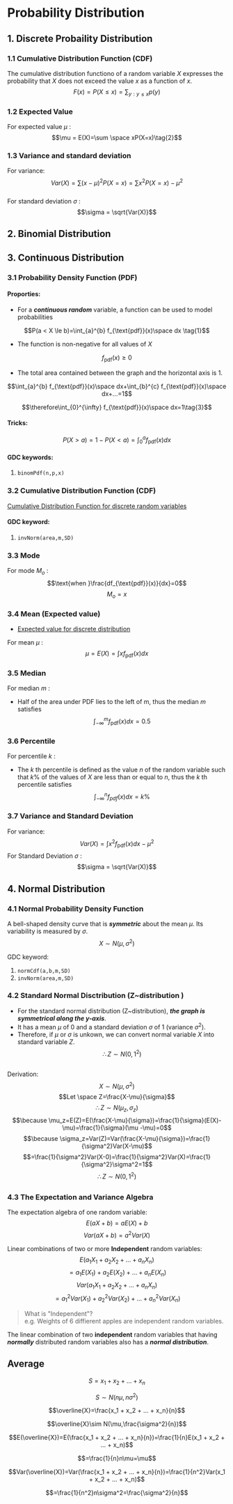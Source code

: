 # Probability Distribution 
## 1. Discrete Probaility Distribution 
### 1.1 Cumulative Distribution Function (CDF)
The cumulative distribution functiono of a random variable $X$ expresses the probability that $X$ does not exceed the value $x$ as a function of $x$.  
$$F(x)=P(X\le x)=\sum _{y:y\le x}p(y)\tag{1}$$

### 1.2 Expected Value
For expected value $\mu$ :
$$\mu = E(X)=\sum \space xP(X=x)\tag{2}$$

### 1.3 Variance and standard deviation 
For variance:
$$Var(X)=\sum (x-\mu)^2P(X=x)=\sum x^2 P(X=x)-\mu^2$$  
For standard deviation $\sigma$ :
$$\sigma = \sqrt{Var(X)}$$


## 2. Binomial Distribution 
## 3. Continuous Distribution 
### 3.1 Probability Density Function (PDF)
#### Proporties:
* For a ***continuous random*** variable, a function can be used to model probabilities

$$P(a < X \le b)=\int_{a}^{b} f_{\text{pdf}}(x)\space dx \tag{1}$$  

* The function is non-negative for all values of $X$ 

$$f_{\text{pdf}}(x) \ge 0 \tag{2}$$   

*  The total area contained between the graph and the horizontal axis is 1. 

$$\int_{a}^{b} f_{\text{pdf}}(x)\space dx+\int_{b}^{c} f_{\text{pdf}}(x)\space dx+...=1$$  

$$\therefore\int_{0}^{\infty} f_{\text{pdf}}(x)\space dx=1\tag{3}$$

#### Tricks:  

$$ P(X > a) = 1 - P(X < a) = \int _{0}^{a} f_{\text{pdf}}(x)dx\tag{4}$$

#### GDC keywords:
1. `binomPdf(n,p,x)`  


### 3.2 Cumulative Distribution Function (CDF)
[Cumulative Distribution Function for discrete random variables](#11-cumulative-distribution-function-cdf)
#### GDC keyword: 
1.  `invNorm(area,m,SD)`

### 3.3 Mode 
For mode $M_o$ :
$$\text{when }\frac{df_{\text{pdf}}(x)}{dx}=0$$
$$M_o =x$$

### 3.4 Mean (Expected value)
* [Expected value for discrete distribution](#12-expected-value)  

For mean $\mu$ :
$$\mu = E(X)=\int xf_{\text{pdf}}(x)dx$$

### 3.5 Median
For median $m$ :  
* Half of the area under PDF lies to the left of m, thus the median $m$ satisfies
$$\int_{-\infty}^{m}f_{\text{pdf}}(x)dx=0.5$$

### 3.6 Percentile
For percentile $k$ :  
* The $k$ th percentile is defined as the value $n$ of the random variable such that $k\%$ of the values of $X$ are less than or equal to $n$, thus the $k$ th percentile satisfies
$$\int _{-\infty}^{n}f_{pdf}(x)dx=k\%$$

### 3.7 Variance and Standard Deviation
For variance:
$$Var(X)=\int x^2f_{\text{pdf}}(x)dx-\mu^2$$
For Standard Deviation $\sigma$ :
$$\sigma = \sqrt{Var(X)}$$

## 4. Normal Distribution 
### 4.1 Normal Probability Density Function 
A bell-shaped density curve that is ***symmetric*** about the mean $\mu$. Its variability is measured by $\sigma$.  
$$X\sim N(\mu,\sigma^2)\tag{1}$$

GDC keyword: 
1.  `normCdf(a,b,m,SD)`  
2.  `invNorm(area,m,SD)`

### 4.2 Standard Normal Disctribution (Z~distribution ) 
* For the standard normal distribution (Z~distribution), ***the graph is symmetrical along the y-axis***. 
* It has a mean $\mu$ of $0$ and a standard deviation $\sigma$ of 1 (variance $\sigma^2$).   
* Therefore, if $\mu$ or $\sigma$ is unkown, we can convert normal variable $X$ into standard variable $Z$.  
 $$\therefore Z\sim N(0,1^2)\tag{2}$$

##
Derivation: 
$$X\sim N(\mu,\sigma^2)$$
$$Let \space Z=\frac{X-\mu}{\sigma}$$
$$\therefore Z\sim N(\mu_z,\sigma_z)$$
$$\because \mu_z=E(Z)=E(\frac{X-\mu}{\sigma})=\frac{1}{\sigma}(E(X)-\mu)=\frac{1}{\sigma}(\mu -\mu)=0$$
$$\because \sigma_z=Var(Z)=Var(\frac{X-\mu}{\sigma})=\frac{1}{\sigma^2}Var(X-\mu)$$
$$=\frac{1}{\sigma^2}Var(X-0)=\frac{1}{\sigma^2}Var(X)=\frac{1}{\sigma^2}\sigma^2=1$$
$$\therefore Z\sim N(0,1^2)$$
##



### 4.3 The Expectation and Variance Algebra
The expectation algebra of one random variable:  
$$E(aX+b) = aE(X)+b\tag{3}$$
$$Var(aX+b)=a^2Var(X)\tag{4}$$

Linear combinations of two or more **Independent** random variables:  
$$E(a_1X_1+a_2X_2+...+a_nX_n) $$
$$= a_1E(X_1)+a_2E(X_2)+...+a_nE(X_n)\tag{5}$$
$$Var(a_1X_1+a_2X_2+...+a_nX_n)$$
$$=a_1^2Var(X_1)+a_2^2Var(X_2)+...+a_n^2Var(X_n)\tag{6}$$
> What is "Independent"?  
> e.g. Weights of 6 diffierent apples are independent random variables. 

The linear combination of two **independent** random variables that having ***normally*** distributed random variables also has a ***normal distribution***. 

## Average
$$S = x_1+x_2+...+x_n$$  

$$S \sim N(n\mu,n\sigma^2)$$

$$\overline{X}=\frac{x_1 + x_2 + ... + x_n}{n}$$  

$$\overline{X}\sim N(\mu,\frac{\sigma^2}{n})$$  

$$E(\overline{X})=E(\frac{x_1 + x_2 + ... + x_n}{n})=\frac{1}{n}E(x_1 + x_2 + ... + x_n)$$  

$$=\frac{1}{n}n\mu=\mu$$  

$$Var(\overline{X})=Var(\frac{x_1 + x_2 + ... + x_n}{n})=\frac{1}{n^2}Var(x_1 + x_2 + ... + x_n)$$  

$$=\frac{1}{n^2}n\sigma^2=\frac{\sigma^2}{n}$$